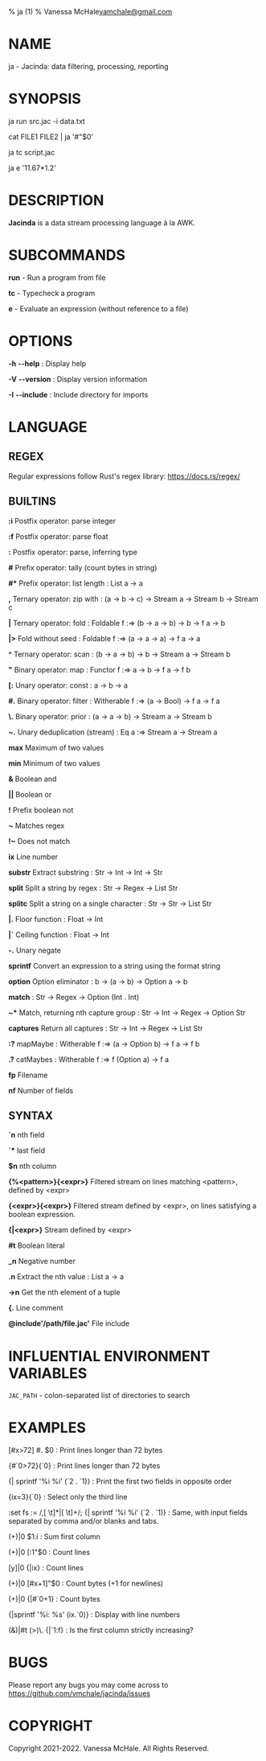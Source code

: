 % ja (1)
% Vanessa McHale<vamchale@gmail.com>

# NAME

ja - Jacinda: data filtering, processing, reporting

# SYNOPSIS

  ja run src.jac -i data.txt

  cat FILE1 FILE2 | ja \'#\"$0'

  ja tc script.jac

  ja e \'11.67\*1.2'

# DESCRIPTION

**Jacinda** is a data stream processing language à la AWK.

# SUBCOMMANDS

**run** - Run a program from file

**tc** - Typecheck a program

**e** - Evaluate an expression (without reference to a file)

# OPTIONS

**-h** **-\-help**
:   Display help

**-V** **-\-version**
:   Display version information

**-I** **-\-include**
:   Include directory for imports

# LANGUAGE

## REGEX

Regular expressions follow Rust's regex library: https://docs.rs/regex/

## BUILTINS

**:i** Postfix operator: parse integer

**:f** Postfix operator: parse float

**:** Postfix operator: parse, inferring type

**#** Prefix operator: tally (count bytes in string)

**#\*** Prefix operator: list length
:   List a  ->  a

**,** Ternary operator: zip with
:   (a -> b -> c) -> Stream a -> Stream b -> Stream c

**|** Ternary operator: fold
:   Foldable f :=> (b -> a -> b) -> b -> f a -> b

**|>** Fold without seed
:   Foldable f :=> (a -> a -> a) -> f a -> a

**^** Ternary operator: scan
:   (b -> a -> b) -> b -> Stream a -> Stream b

**\"** Binary operator: map
:   Functor f :=> a -> b -> f a -> f b

**[:** Unary operator: const
:   a -> b -> a

**#.** Binary operator: filter
:   Witherable f :=> (a -> Bool) -> f a -> f a

**\\.** Binary operator: prior
:   (a -> a -> b) -> Stream a -> Stream b

**~.** Unary deduplication (stream)
:   Eq a :=> Stream a -> Stream a

**max** Maximum of two values

**min** Minimum of two values

**&** Boolean and

**||** Boolean or

**!** Prefix boolean not

**~** Matches regex

**!~** Does not match

**ix** Line number

**substr** Extract substring
:   Str -> Int -> Int -> Str

**split** Split a string by regex
:   Str -> Regex -> List Str

**splitc** Split a string on a single character
:   Str -> Str -> List Str

**|.** Floor function
:   Float -> Int

**|`** Ceiling function
:   Float -> Int

**-.** Unary negate

**sprintf** Convert an expression to a string using the format string

**option** Option eliminator
:   b -> (a -> b) -> Option a -> b

**match**
:   Str -> Regex -> Option (Int . Int)

**~\*** Match, returning nth capture group
:   Str -> Int -> Regex -> Option Str

**captures** Return all captures
:   Str -> Int -> Regex -> List Str

**:?** mapMaybe
:   Witherable f :=> (a -> Option b) -> f a -> f b

**.?** catMaybes
:   Witherable f :=> f (Option a) -> f a

**fp** Filename

**nf** Number of fields

## SYNTAX

**`n** nth field

**`\*** last field

**$n** nth column

**{%\<pattern>}{\<expr>}** Filtered stream on lines matching \<pattern>, defined by \<expr>

**{\<expr>}{\<expr>}** Filtered stream defined by \<expr>, on lines satisfying
a boolean expression.

**{|\<expr>}** Stream defined by \<expr>

**#t** Boolean literal

**\_n** Negative number

**.n**  Extract the nth value
:   List a -> a

**->n** Get the nth element of a tuple

**{.** Line comment

**@include\'/path/file.jac'** File include

# INFLUENTIAL ENVIRONMENT VARIABLES

`JAC_PATH` - colon-separated list of directories to search

# EXAMPLES

[#x>72] #. $0
:   Print lines longer than 72 bytes

{#\`0>72}{\`0}
:   Print lines longer than 72 bytes

{| sprintf \'%i %i\' (\`2 . \`1)}
:   Print the first two fields in opposite order

{ix=3}{`0}
:   Select only the third line

:set fs := /,[ \\t]*|[ \\t]+/; {| sprintf \'%i %i\' (\`2 . \`1)}
:   Same, with input fields separated by comma and/or blanks and tabs.

(+)|0 $1:i
:   Sum first column

(+)|0 [:1\"$0
:   Count lines

[y]|0 {|ix}
:   Count lines

(+)|0 [#x+1]\"$0
:   Count bytes (+1 for newlines)

(+)|0 {|#`0+1}
:   Count bytes

{|sprintf \'%i: %s\' (ix.`0)}
:   Display with line numbers

(&)|#t (>)\\. {|`1:f}
:   Is the first column strictly increasing?

# BUGS

Please report any bugs you may come across to
https://github.com/vmchale/jacinda/issues

# COPYRIGHT

Copyright 2021-2022. Vanessa McHale. All Rights Reserved.

